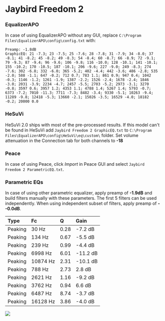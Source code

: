 # Jaybird Freedom 2

### EqualizerAPO
In case of using EqualizerAPO without any GUI, replace `C:\Program Files\EqualizerAPO\config\config.txt`
with:
```
Preamp: -1.8dB
GraphicEQ: 21 -7.3; 23 -7.5; 25 -7.6; 28 -7.8; 31 -7.9; 34 -8.0; 37 -8.1; 41 -8.2; 45 -8.2; 49 -8.3; 54 -8.4; 60 -8.7; 66 -8.9; 72 -9.1; 79 -9.3; 87 -9.4; 96 -9.6; 106 -9.8; 116 -10.0; 128 -10.1; 141 -10.1; 155 -10.2; 170 -10.5; 187 -10.1; 206 -9.6; 227 -9.0; 249 -8.3; 274 -7.6; 302 -6.8; 332 -6.0; 365 -5.2; 402 -4.4; 442 -3.6; 486 -2.8; 535 -2.0; 588 -1.1; 647 -0.2; 712 0.7; 783 1.1; 861 0.9; 947 0.4; 1042 -0.3; 1146 -1.2; 1261 -1.9; 1387 -2.2; 1526 -2.4; 1678 -2.4; 1846 -3.0; 2031 -3.9; 2234 -4.7; 2457 -5.5; 2703 -5.2; 2973 -3.1; 3270 -0.8; 3597 0.6; 3957 1.2; 4353 1.1; 4788 1.4; 5267 1.4; 5793 -0.7; 6373 -7.2; 7010 -11.3; 7711 -7.3; 8482 -3.4; 9330 -5.1; 10263 -9.4; 11289 -9.8; 12418 -5.3; 13660 -2.1; 15026 -3.5; 16529 -4.0; 18182 -0.2; 20000 0.0
```

### HeSuVi
HeSuVi 2.0 ships with most of the pre-processed results. If this model can't be found in HeSuVi add
`Jaybird Freedom 2 GraphicEQ.txt` to `C:\Program Files\EqualizerAPO\config\HeSuVi\eq\custom\` folder.
Set volume attenuation in the Connection tab for both channels to **-18**

### Peace
In case of using Peace, click *Import* in Peace GUI and select `Jaybird Freedom 2 ParametricEQ.txt`.

### Parametric EQs
In case of using other parametric equalizer, apply preamp of **-1.9dB** and build filters manually
with these parameters. The first 5 filters can be used independently.
When using independent subset of filters, apply preamp of **--0.0dB**.

| Type    | Fc       |    Q | Gain     |
|:--------|:---------|:-----|:---------|
| Peaking | 30 Hz    | 0.28 | -7.2 dB  |
| Peaking | 134 Hz   | 0.67 | -5.5 dB  |
| Peaking | 239 Hz   | 0.99 | -4.4 dB  |
| Peaking | 6998 Hz  | 6.01 | -11.2 dB |
| Peaking | 10874 Hz | 2.31 | -10.1 dB |
| Peaking | 788 Hz   | 2.73 | 2.8 dB   |
| Peaking | 2621 Hz  | 1.16 | -9.2 dB  |
| Peaking | 3762 Hz  | 0.94 | 6.6 dB   |
| Peaking | 6487 Hz  | 8.74 | -3.7 dB  |
| Peaking | 16128 Hz | 3.86 | -4.0 dB  |

![](https://raw.githubusercontent.com/jaakkopasanen/AutoEq/master/results/rtings/rtings/Jaybird%20Freedom%202/Jaybird%20Freedom%202.png)